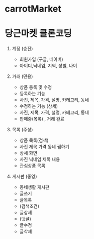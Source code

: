# carrotMarket

# 당근마켓 클론코딩

1. 계정 (승진)
   - 회원가입 (구글, 네이버)
   - 아이디,닉네임, 지역, 성별, 나이

2. 거래 (민용)
   - 상품 등록 및 수정
    - 등록하는 기능
    - 사진, 제목, 가격, 설명, 카테고리, 동네
   - 수정하는 기능 (상세)
    - 사진, 제목, 가격, 설명, 카테고리, 동네
   - 판매중(목록)  , 거래 완료

3. 목록 (주성)
   - 상품 목록(검색)
    - 사진 제목 가격 동네 찜하기
   - 상세 화면
    - 사진 닉네임 제목 내용
   - 관심상품 목록

4. 게시판 (종영)
   - 동네생활 게시판
   - 글쓰기
   - 글목록
    - (검색조건)
   - 글상세
    - (댓글)
   - 글수정
   - 글삭제